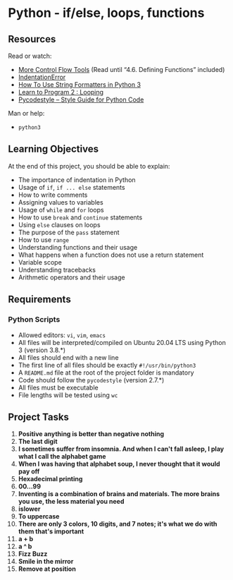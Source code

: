 # Python - if/else, loops, functions

## Resources

Read or watch:
- [More Control Flow Tools](https://docs.python.org/3/tutorial/controlflow.html) (Read until “4.6. Defining Functions” included)
- [IndentationError](https://docs.python.org/3/tutorial/errors.html#indentationerror)
- [How To Use String Formatters in Python 3](https://realpython.com/python-string-formatting/)
- [Learn to Program 2 : Looping](https://www.youtube.com/watch?v=6iF8Xb7Z3wQ)
- [Pycodestyle – Style Guide for Python Code](https://pycodestyle.pycqa.org/en/latest/)

Man or help:
- `python3`

## Learning Objectives

At the end of this project, you should be able to explain:
- The importance of indentation in Python
- Usage of `if`, `if ... else` statements
- How to write comments
- Assigning values to variables
- Usage of `while` and `for` loops
- How to use `break` and `continue` statements
- Using `else` clauses on loops
- The purpose of the `pass` statement
- How to use `range`
- Understanding functions and their usage
- What happens when a function does not use a return statement
- Variable scope
- Understanding tracebacks
- Arithmetic operators and their usage

## Requirements

### Python Scripts
- Allowed editors: `vi`, `vim`, `emacs`
- All files will be interpreted/compiled on Ubuntu 20.04 LTS using Python 3 (version 3.8.*)
- All files should end with a new line
- The first line of all files should be exactly `#!/usr/bin/python3`
- A `README.md` file at the root of the project folder is mandatory
- Code should follow the `pycodestyle` (version 2.7.*)
- All files must be executable
- File lengths will be tested using `wc`

## Project Tasks

1. **Positive anything is better than negative nothing**
2. **The last digit**
3. **I sometimes suffer from insomnia. And when I can't fall asleep, I play what I call the alphabet game**
4. **When I was having that alphabet soup, I never thought that it would pay off**
5. **Hexadecimal printing**
6. **00...99**
7. **Inventing is a combination of brains and materials. The more brains you use, the less material you need**
8. **islower**
9. **To uppercase**
10. **There are only 3 colors, 10 digits, and 7 notes; it's what we do with them that's important**
11. **a + b**
12. **a ^ b**
13. **Fizz Buzz**
14. **Smile in the mirror**
15. **Remove at position** 